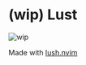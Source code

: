 # (wip) Lust

![wip](https://github.com/esau-morais/lust.nvim/assets/55207584/f66dbc4a-c2ef-4d82-a73e-50f4225dfaee)

Made with [lush.nvim](http://git.io/lush.nvim)
